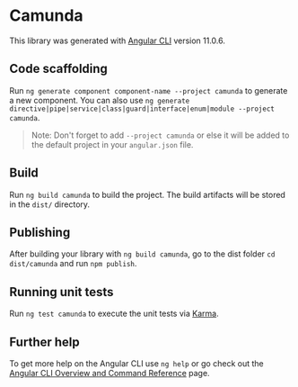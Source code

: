 # Camunda

This library was generated with [Angular CLI](https://github.com/angular/angular-cli) version 11.0.6.

## Code scaffolding

Run `ng generate component component-name --project camunda` to generate a new component. You can also use `ng generate directive|pipe|service|class|guard|interface|enum|module --project camunda`.

> Note: Don't forget to add `--project camunda` or else it will be added to the default project in your `angular.json` file.

## Build

Run `ng build camunda` to build the project. The build artifacts will be stored in the `dist/` directory.

## Publishing

After building your library with `ng build camunda`, go to the dist folder `cd dist/camunda` and run `npm publish`.

## Running unit tests

Run `ng test camunda` to execute the unit tests via [Karma](https://karma-runner.github.io).

## Further help

To get more help on the Angular CLI use `ng help` or go check out the [Angular CLI Overview and Command Reference](https://angular.io/cli) page.

